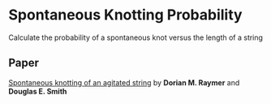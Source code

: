 # Spontaneous Knotting Probability

Calculate the probability of a spontaneous knot versus the length of a string

## Paper

[Spontaneous knotting of an agitated string](http://www.pnas.org/content/104/42/16432.full "Read the paper")
by **Dorian M. Raymer** and **Douglas E. Smith**
